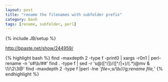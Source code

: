 ```yaml
---
layout: post
title: "rename the filenames with subfolder prefix"
category: bash
tags: [rename, subfolder, perl]
---
```

{% include JB/setup %}

http://bpaste.net/show/244959/

{% highlight bash %}
find -maxdepth 2 -type f -print0  | xargs -r0n1 | perl-rename -n 's#\b/##'
find . -type f | sed -r 's@([^/])/([^/]+)/(.*)@mv & \1/\2\3@'
find -maxdepth 2 -type f |perl -lne '$file=$_;s/\b\///g;rename $file,$_'
{% endhighlight %}
